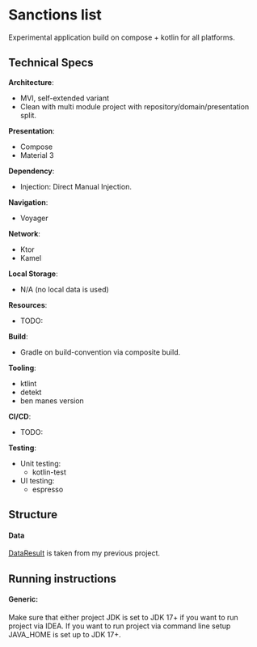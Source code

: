 # Sanctions list

Experimental application build on compose + kotlin for all platforms.

## Technical Specs

**Architecture**:
- MVI, self-extended variant
- Clean with multi module project with repository/domain/presentation split.

**Presentation**:

- Compose
- Material 3

**Dependency**:

- Injection: Direct Manual Injection.

**Navigation**:

- Voyager

**Network**:

- Ktor
- Kamel

**Local Storage**:

- N/A (no local data is used)

**Resources**:

- TODO:

**Build**:

- Gradle on build-convention via composite build.

**Tooling**:

- ktlint
- detekt
- ben manes version

**CI/CD**:

- TODO:

**Testing**:

- Unit testing:
    - kotlin-test
- UI testing:
    - espresso

## Structure

#### Data
[DataResult](data/src/commonMain/kotlin/com/github/rasskazovalexey/sanction/data/model/DataResult.kt)
is taken from my previous project.

## Running instructions

#### Generic:

Make sure that either project JDK is set to JDK 17+ if you want to run project via IDEA.
If you want to run project via command line setup JAVA_HOME is set up to JDK 17+.

